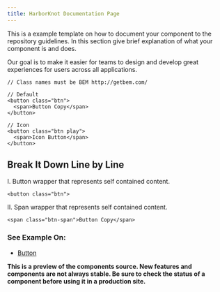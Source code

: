 ```yaml
---
title: HarborKnot Documentation Page
---
```


This is a example template on how to document your component to the repository guidelines. In this section give brief explanation of what your component is and does.

Our goal is to make it easier for teams to design and develop great experiences for users across all applications.


```
// Class names must be BEM http://getbem.com/

// Default
<button class="btn">
  <span>Button Copy</span>
</button>

// Icon
<button class="btn play">
  <span>Icon Button</span>
</button>

```

## Break It Down Line by Line

I. 	Button wrapper that represents self contained content.
```
<button class="btn">
```

II. 	Span wrapper that represents self contained content.
```
<span class="btn-span">Button Copy</span>
```

### See Example On:

*	[Button](/components/detail/button)

**This is a preview of the components source. New features and components are not always stable. Be sure to check the status of a component before using it in a production site.**
